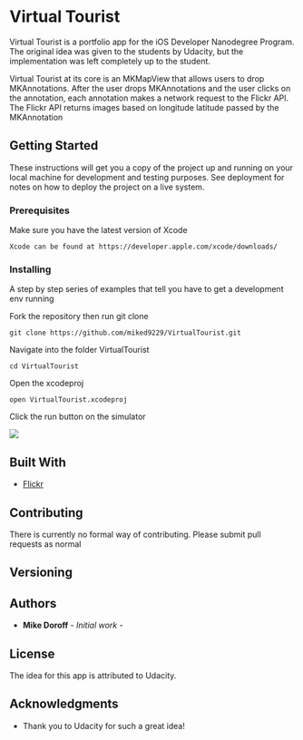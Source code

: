 # Virtual Tourist

Virtual Tourist is a portfolio app for the iOS Developer Nanodegree Program. The original idea was given to the students by Udacity, but the implementation was left completely up to the student. 

Virtual Tourist at its core is an MKMapView that allows users to drop MKAnnotations. After the user drops MKAnnotations and the user clicks on the annotation, each annotation makes a network request to the Flickr API. The Flickr API returns images based on longitude latitude passed by the MKAnnotation

## Getting Started

These instructions will get you a copy of the project up and running on your local machine for development and testing purposes. See deployment for notes on how to deploy the project on a live system.

### Prerequisites

Make sure you have the latest version of Xcode 

```
Xcode can be found at https://developer.apple.com/xcode/downloads/
```

### Installing

A step by step series of examples that tell you have to get a development env running

Fork the repository then run git clone

```
git clone https://github.com/miked9229/VirtualTourist.git
```

Navigate into the folder VirtualTourist

```
cd VirtualTourist
```

Open the xcodeproj

```
open VirtualTourist.xcodeproj

```

Click the run button on the simulator 

![](http://i.imgur.com/e7AueWt.gif)




## Built With

* [Flickr](https://www.flickr.com/services/api/) 


## Contributing

There is currently no formal way of contributing. Please submit pull requests as normal


## Versioning



## Authors

* **Mike Doroff** - *Initial work* - 



## License

The idea for this app is attributed to Udacity. 

## Acknowledgments

* Thank you to Udacity for such a great idea!
